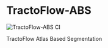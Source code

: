 # TractoFlow-ABS
![TractoFlow-ABS CI](https://github.com/scilus/TractoFlow-ABS/workflows/TractoFlow-ABS%20CI/badge.svg)

TractoFlow Atlas Based Segmentation
